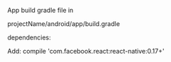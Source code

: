 App build gradle file in 

projectName/android/app/build.gradle

dependencies:

Add:
  compile 'com.facebook.react:react-native:0.17+'
